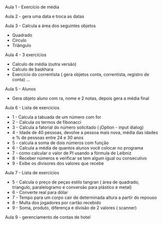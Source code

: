 Aula 1 - Exercício de média

Aula 2 - gera uma data e troca as datas

Aula 3 - Calcula a área dos seguintes objetos
- Quadrado
- Círculo
- Triângulo

Aula 4 - 3 exercícios
- Calculo de média (outra versão)
- Calculo de baskhara
- Exercício do correntista ( gera objetos conta, correntista, registro de conta) ...

Aula 5 - Alunos
- Gera objeto aluno com ra, nome e 2 notas, depois gera a média final  

Aula 6 - Lista de exercícios
- 1 - Calcula a tabuada de um número com for 
- 2 - Calcula os termos de fibonacci
- 3 - Calcula a fatorial do número solicitado ( jOption - input dialog)
- 4 - Idade de 40 pessoas, devolve a pessoa mais nova, média das idades e % de pessoas entre 24 e 30 anos
- 5 - calcula a soma de dois números com função
- 6 - Calcula a média de quantos alunos você colocar no programa
- 7 - como calcular o valor de PI usando a fórmula de Leibniz
- 8 - Receber números e verificar se tem algum igual ou consecutivo
- 9 - Exibe os divisores dos valores que recebe

Aula 7 - Lista de exercícios

- 5 - Calcula o preço de peças estilo tangran ( área de quadrado, triangulo, paralelogramo e conversão para plástico e metal)
- 6 - Converte real para dólar 
- 7 - Tempo para um corpo cair de determinada altura a partir do repouso
- 8 - Multa dos jogadores por cartão recebido
- 9 - Soma, produto, diferença e divisão de 2 valores ( scanner)

Aula 9 - gerenciamento de contas de hotel


